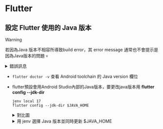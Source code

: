 # Flutter


## 設定 Flutter 使用的 Java 版本
> [!WARNING]
> 若因為Java 版本不相容所導致build error，其 error message 通常也不會提示是因為Java版本的問題 💀
> <details>
>  <summary>錯誤訊息</summary>
>  <img width="982" alt="Screenshot 2025-01-09 at 12 07 14 AM" src="https://github.com/user-attachments/assets/ab5c5d62-a2db-4edb-80fb-bee16575637c" />
>  </details>

- `flutter doctor -v` 查看 Android toolchain 的 Java version 欄位
- flutter預設會用Android Studio內部的Java版本，要更改java版本用 **flutter config --jdk-dir**
  
  ```
  jenv local 17
  flutter config --jdk-dir $JAVA_HOME
  ```
  <details>
  <summary>對比圖</summary>
  <img width="1045" alt="CleanShot 2025-01-08 at 00 28 42@2x" src="https://github.com/user-attachments/assets/cd54e76e-ad10-4965-82b1-fb81a63329aa" />
  <img width="927" alt="CleanShot 2025-01-08 at 00 30 21@2x" src="https://github.com/user-attachments/assets/9220db36-cd26-4229-a3a6-99511e35b5db" />
  </details>
 
  <details>
  <summary>用 jenv 選擇 Java 版本並同時更新 $JAVA_HOME</summary>
    
  `brew install jenv` 安裝 jenv
  
  `brew install openjdk@17` 安裝 java 17
  
  在 .zshrc 添加
  ```
  export PATH="$HOME/.jenv/bin:$PATH"
  eval "$(jenv init -)"
  jenv enable-plugin export   // 同時更新 $JAVA_HOME
  export JAVA_HOME=$(jenv javahome) // 同時更新 $JAVA_HOME?
  ```
  指令
  ```
  # Add Java version to jenv (ex: Java 17)
  jenv add /opt/homebrew/opt/openjdk@17/1ibexec/openjdk.jdk/Contents/Home

  # All added Java versions
  jenv versions

  # Set global Java version
  jenv global 17.0

  # Set local Java version (for a specific project)
  jenv local 17.0

  # Current Java version
  java -version (jenv version)

  # Debug
  jenv doctor
  ```
  </details>

 
